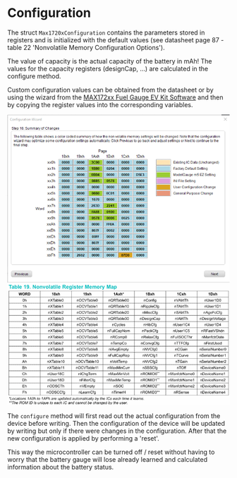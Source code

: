 # Configuration
The struct `Max1720xConfiguration` contains the parameters stored in registers and is initialized with the default values (see datasheet page 87 - table 22 'Nonvolatile Memory Configuration Options').

The value of capacity is the actual capacity of the battery in mAh! The values for the capacity registers (designCap, ...) are calculated in the configure method.

Custom configuration values can be obtained from the datasheet or by using the wizard from the [MAX172xx Fuel Gauge EV Kit Software](https://www.maximintegrated.com/en/design/software-description.html/swpart=SFW0001490D) and then by copying the register values into the corresponding variables.




![EV_Kit_Summary](images/EV_Kit_Summary.png)
![NonvolatileRegisterMemoryMap](images/NonvolatileRegisterMemoryMap.png)

The `configure` method will first read out the actual configuration from the device before writing. Then the configuration of the device will be updated by writing but only if there were changes in the configuration. After that the new configuration is applied by performing a 'reset'.

This way the microcontroller can be turned off / reset without having to worry that the battery gauge will lose already learned and calculated information about the battery status.